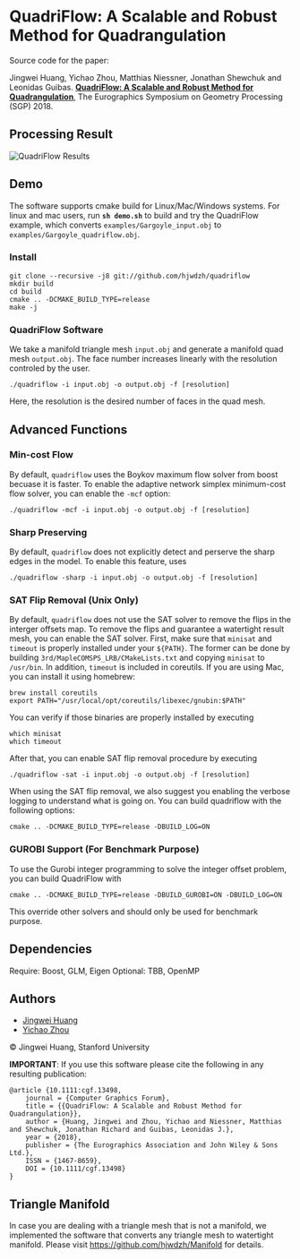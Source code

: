 # QuadriFlow: A Scalable and Robust Method for Quadrangulation

Source code for the paper:

Jingwei Huang, Yichao Zhou, Matthias Niessner, Jonathan Shewchuk and Leonidas Guibas. [**QuadriFlow: A Scalable and Robust Method for Quadrangulation**](http://stanford.edu/~jingweih/papers/quadriflow/quadriflow.pdf), The Eurographics Symposium on Geometry Processing (SGP) 2018.

## Processing Result

![QuadriFlow Results](https://github.com/hjwdzh/quadriflow/raw/master/img/result.jpg)

## Demo

The software supports cmake build for Linux/Mac/Windows systems. For linux and mac users, run **`sh demo.sh`** to build and try the QuadriFlow example, which converts `examples/Gargoyle_input.obj` to `examples/Gargoyle_quadriflow.obj`.

### Install

```
git clone --recursive -j8 git://github.com/hjwdzh/quadriflow
mkdir build
cd build
cmake .. -DCMAKE_BUILD_TYPE=release
make -j
```

### QuadriFlow Software

We take a manifold triangle mesh `input.obj` and generate a manifold quad mesh `output.obj`. The face number increases linearly with the resolution controled by the user.

```
./quadriflow -i input.obj -o output.obj -f [resolution]
```

Here, the resolution is the desired number of faces in the quad mesh.

## Advanced Functions

### Min-cost Flow
By default, `quadriflow` uses the Boykov maximum flow solver from boost becuase it is faster.  To
enable the adaptive network simplex minimum-cost flow solver, you can enable the `-mcf` option:

```
./quadriflow -mcf -i input.obj -o output.obj -f [resolution]
```

### Sharp Preserving
By default, `quadriflow` does not explicitly detect and perserve the sharp edges in the model. To
enable this feature, uses

```
./quadriflow -sharp -i input.obj -o output.obj -f [resolution]
```

### SAT Flip Removal (Unix Only)
By default, `quadriflow` does not use the SAT solver to remove the flips in the interger offsets
map.  To remove the flips and guarantee a watertight result mesh, you can enable the SAT solver.
First, make sure that `minisat` and `timeout` is properly installed under your `${PATH}`.  The
former can be done by building `3rd/MapleCOMSPS_LRB/CMakeLists.txt` and copying `minisat` to `/usr/bin`.
In addition, `timeout` is included in coreutils. If you are using Mac, you can install it using
homebrew:
```
brew install coreutils
export PATH="/usr/local/opt/coreutils/libexec/gnubin:$PATH"
```

You can verify if those binaries are properly installed by executing
```
which minisat
which timeout
```

After that, you can enable SAT flip removal procedure by executing
```
./quadriflow -sat -i input.obj -o output.obj -f [resolution]
```

When using the SAT flip removal, we also suggest you enabling the verbose logging to understand
what is going on. You can build quadriflow with the following options:
```
cmake .. -DCMAKE_BUILD_TYPE=release -DBUILD_LOG=ON
```

### GUROBI Support (For Benchmark Purpose)

To use the Gurobi integer programming to solve the integer offset problem, you can build QuadriFlow with
```
cmake .. -DCMAKE_BUILD_TYPE=release -DBUILD_GUROBI=ON -DBUILD_LOG=ON
```
This override other solvers and should only be used for benchmark purpose.

## Dependencies
Require: Boost, GLM, Eigen
Optional: TBB, OpenMP

## Authors
- [Jingwei Huang](mailto:jingweih@stanford.edu)
- [Yichao Zhou](mailto:zyc@berkeley.edu)

&copy; Jingwei Huang, Stanford University

**IMPORTANT**: If you use this software please cite the following in any resulting publication:
```
@article {10.1111:cgf.13498,
    journal = {Computer Graphics Forum},
    title = {{QuadriFlow: A Scalable and Robust Method for Quadrangulation}},
    author = {Huang, Jingwei and Zhou, Yichao and Niessner, Matthias and Shewchuk, Jonathan Richard and Guibas, Leonidas J.},
    year = {2018},
    publisher = {The Eurographics Association and John Wiley & Sons Ltd.},
    ISSN = {1467-8659},
    DOI = {10.1111/cgf.13498}
}
```

## Triangle Manifold

In case you are dealing with a triangle mesh that is not a manifold, we implemented the software that converts any triangle mesh to watertight manifold. Please visit https://github.com/hjwdzh/Manifold for details.
